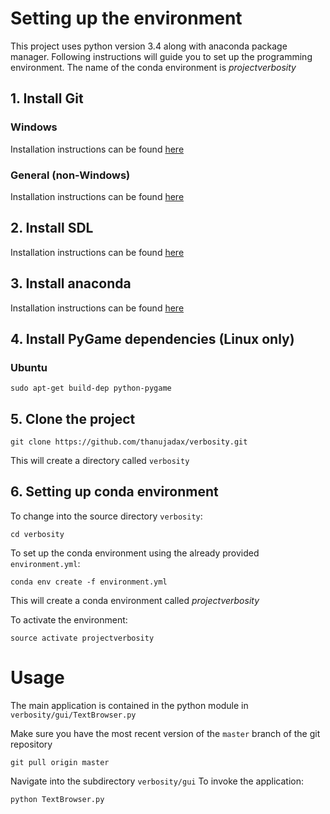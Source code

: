 # Setting up the environment
This project uses python version 3.4 along with anaconda package manager. Following instructions will guide you to set up the programming environment.
The name of the conda environment is *projectverbosity*
## 1. Install Git
### Windows
Installation instructions can be found [here](https://desktop.github.com/)

### General (non-Windows)
Installation instructions can be found [here](https://git-scm.com/book/en/v2/Getting-Started-Installing-Git)

## 2. Install SDL
Installation instructions can be found [here](https://wiki.libsdl.org/Installation)

## 3. Install anaconda
Installation instructions can be found [here](https://docs.continuum.io/anaconda/install)

## 4. Install PyGame dependencies (Linux only)
### Ubuntu
```
sudo apt-get build-dep python-pygame
```
## 5. Clone the project
```
git clone https://github.com/thanujadax/verbosity.git
```
This will create a directory called `verbosity`

## 6. Setting up conda environment
To change into the source directory `verbosity`:
```
cd verbosity
```

To set up the conda environment using the already provided `environment.yml`:
```
conda env create -f environment.yml
```
This will create a conda environment called *projectverbosity*

To activate the environment:
```
source activate projectverbosity
```

# Usage
The main application is contained in the python module in `verbosity/gui/TextBrowser.py`

Make sure you have the most recent version of the `master` branch of the git repository
```
git pull origin master
```

Navigate into the subdirectory `verbosity/gui`
To invoke the application:
```
python TextBrowser.py
``` 
